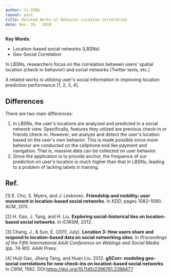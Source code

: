 ```yaml
---
author: Yi DING
layout: post
title: Related Works of Behavior Location Correlation
date: Nov. 26,  2018
---
```


**Key Words**: 

* Location-based social networks (LBSNs)
* Geo-Social Correlation



In LBSNs, researchers focus on the correlation between users' spatial location (check-in behavior) and social networks (Twitter texts, etc.)

A related works is utilizing user's social information in improving location prediction performance [1, 2, 3, 4]. 



## Differences

There are two main differences:

1. In LBSNs, the user's locations are analyzed and predicted in a social network view. Specifically, features they utilzed are previous check-in or friends check-in. However, we analyze and detect the user's location based on the user's own behavior. This is made possible since more behevior are conducted on the cellphone end like payment and navigation. That is, massive data can be collected on user behavior.
2. Since the application is to provide anchor, the frequence of our prediction on user's location is much higher than that in LBSNs, leading to a problem of lacking labels in training.





## Ref.

[1] E. Cho, S. Myers, and J. Leskovec. **Friendship and mobility: user movement in location-based social networks**. In *KDD*, pages 1082–1090. ACM, 2011.

[2] H. Gao, J. Tang, and H. Liu. **Exploring social-historical ties on location-based social networks**. In ICWSM, 2012.

[3] Chang, J., & Sun, E. (2011, July). **Location 3: How users share and respond to location-based data on social networking sites**. In *Proceedings of the Fifth International AAAI Conference on Weblogs and Social Media* (pp. 74-80). AAAI Press.

[4] Huiji Gao, Jiliang Tang, and Huan Liu. 2012. **gSCorr: modeling geo-social correlations for new check-ins on location-based social networks**. In *CIKM*, 1582. DOI:https://doi.org/10.1145/2396761.2398477